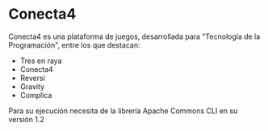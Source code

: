 # Conecta4

Conecta4 es una plataforma de juegos, desarrollada para "Tecnología de la Programación", entre los que destacan:
  - Tres en raya
  - Conecta4
  - Reversi
  - Gravity
  - Complica
  
Para su ejecución necesita de la librería Apache Commons CLI en su versión 1.2
